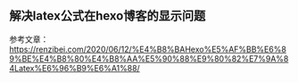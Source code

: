## 解决latex公式在hexo博客的显示问题

参考文章：https://renzibei.com/2020/06/12/%E4%B8%BAHexo%E5%AF%BB%E6%89%BE%E4%B8%80%E4%B8%AA%E5%90%88%E9%80%82%E7%9A%84Latex%E6%96%B9%E6%A1%88/